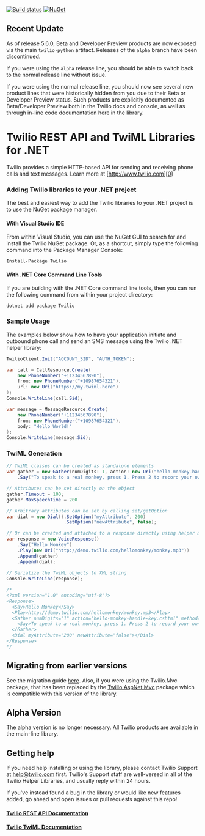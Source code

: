 [![Build status](https://ci.appveyor.com/api/projects/status/e0qcgl8r6rid4akb/branch/master?svg=true)](https://ci.appveyor.com/project/TwilioAPI/twilio-csharp-lum8a/branch/master)
[![NuGet](https://img.shields.io/nuget/v/Twilio.svg)](https://www.nuget.org/packages/Twilio)

## Recent Update

As of release 5.6.0, Beta and Developer Preview products are now exposed via
the main `twilio-python` artifact. Releases of the `alpha` branch have been
discontinued.

If you were using the `alpha` release line, you should be able to switch back
to the normal release line without issue.

If you were using the normal release line, you should now see several new
product lines that were historically hidden from you due to their Beta or
Developer Preview status. Such products are explicitly documented as
Beta/Developer Preview both in the Twilio docs and console, as well as through
in-line code documentation here in the library.

# Twilio REST API and TwiML Libraries for .NET

Twilio provides a simple HTTP-based API for sending and receiving phone calls and text messages. Learn more at [http://www.twilio.com][0]

### Adding Twilio libraries to your .NET project

The best and easiest way to add the Twilio libraries to your .NET project is to use the NuGet package manager.

#### With Visual Studio IDE

From within Visual Studio, you can use the NuGet GUI to search for and install the Twilio NuGet package. Or, as a shortcut, simply type the following command into the Package Manager Console:

    Install-Package Twilio

#### With .NET Core Command Line Tools

If you are building with the .NET Core command line tools, then you can run the following command from within your project directory:

    dotnet add package Twilio

### Sample Usage

The examples below show how to have your application initiate and outbound phone call and send an SMS message using the Twilio .NET helper library:
```csharp
TwilioClient.Init("ACCOUNT_SID", "AUTH_TOKEN");

var call = CallResource.Create(
    new PhoneNumber("+11234567890"),
    from: new PhoneNumber("+10987654321"),
    url: new Uri("https://my.twiml.here")
);
Console.WriteLine(call.Sid);

var message = MessageResource.Create(
    new PhoneNumber("+11234567890"),
    from: new PhoneNumber("+10987654321"),
    body: "Hello World!"
);
Console.WriteLine(message.Sid);
```

### TwiML Generation
```csharp
// TwiML classes can be created as standalone elements
var gather = new Gather(numDigits: 1, action: new Uri("hello-monkey-handle-key.cshtml"), method: HttpMethod.Post)
    .Say("To speak to a real monkey, press 1. Press 2 to record your own monkey howl. Press any other key to start over.");

// Attributes can be set directly on the object
gather.Timeout = 100;
gather.MaxSpeechTime = 200

// Arbitrary attributes can be set by calling set/getOption
var dial = new Dial().SetOption("myAttribute", 200)
                     .SetOption("newAttribute", false);

// Or can be created and attached to a response directly using helper methods
var response = new VoiceResponse()
    .Say("Hello Monkey")
    .Play(new Uri("http://demo.twilio.com/hellomonkey/monkey.mp3"))
    .Append(gather)
    .Append(dial);
    
// Serialize the TwiML objects to XML string
Console.WriteLine(response);

/*
<?xml version="1.0" encoding="utf-8"?>
<Response>
  <Say>Hello Monkey</Say>
  <Play>http://demo.twilio.com/hellomonkey/monkey.mp3</Play>
  <Gather numDigits="1" action="hello-monkey-handle-key.cshtml" method="POST" timeout="100" maxSpeechTime="200">
    <Say>To speak to a real monkey, press 1. Press 2 to record your own monkey howl. Press any other key to start over.</Say>
  </Gather>
  <Dial myAttribute="200" newAttribute="false"></Dial>
</Response>
*/
```

## Migrating from earlier versions
See the migration guide [here][3]. Also, if you were using the Twilio.Mvc package, that has been replaced by the [Twilio.AspNet.Mvc][4]
package which is compatible with this version of the library.

## Alpha Version
The alpha version is no longer necessary. All Twilio products are available in the main-line library.

## Getting help

If you need help installing or using the library, please contact Twilio Support at help@twilio.com first. Twilio's Support staff are well-versed in all of the Twilio Helper Libraries, and usually reply within 24 hours.

If you've instead found a bug in the library or would like new features added, go ahead and open issues or pull requests against this repo!

#### [Twilio REST API Documentation][1]
#### [Twilio TwiML Documentation][2]

[0]: http://www.twilio.com
[1]: http://www.twilio.com/docs/api/rest
[2]: http://www.twilio.com/docs/api/twiml
[3]: https://www.twilio.com/docs/libraries/csharp/migrating-your-csharp-dot-net-application-twilio-sdk-4x-5x
[4]: https://github.com/twilio/twilio-aspnet
